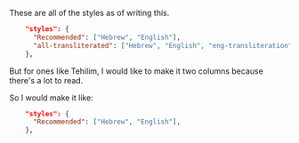 

These are all of the styles as of writing this. 
```json
    "styles": {
      "Recommended": ["Hebrew", "English"],
      "all-transliterated": ["Hebrew", "English", "eng-transliteration"]
    },

```
But for ones like Tehilim, I would like to make it two columns because there's a lot to read. 

So I would make it like: 
```json
    "styles": {
      "Recommended": ["Hebrew", "English"],
    },
